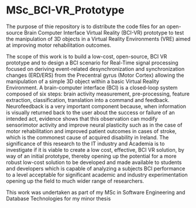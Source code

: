 # MSc_BCI-VR_Prototype
The purpose of thie repository is to distribute the code files for an open-source Brain Computer Interface Virtual Reality (BCI-VR) prototype to test the manipulation of 3D objects in a Virtual Reality Environments (VRE) aimed at improving motor rehabilitation outcomes.

The scope of this work is to build a low-cost, open-source, BCI VR prototype and to design a BCI scenario for Real-Time signal processing focused on deriving event-related desynchronization and synchronization changes (ERD/ERS) from the Precentral gyrus (Motor Cortex) allowing the manipulation of a simple 3D object within a basic Virtual Reality Environment. A brain-computer interface (BCI) is a closed-loop system composed of six steps: brain activity measurement, pre-processing, feature extraction, classification, translation into a command and feedback. Neurofeedback is a very important component because, when information is visually returned back to the user about the success or failure of an intended act, evidence shows that this observation can modify sensorimotor activity and improve neural plasticity such as in the case of motor rehabilitation and improved patient outcomes in cases of stroke, which is the commonest cause of acquired disability in Ireland. The significance of this research to the IT industry and Academia is to investigate if it is viable to create a low cost, effective, BCI VR solution, by way of an initial prototype, thereby opening up the potential for a more robust low-cost solution to be developed and made available to students and developers which is capable of analyzing a subjects BCI performance to a level acceptable for significant academic and industry experimentation opening up the field to much wider range of researchers.

This work was undertaken as part of my MSc in Software Engineering and Database Technologies for my minor thesis 
